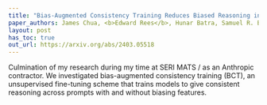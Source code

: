 ```yaml
---
title: "Bias-Augmented Consistency Training Reduces Biased Reasoning in Chain-of-Thought"
paper_authors: James Chua, <b>Edward Rees</b>, Hunar Batra, Samuel R. Bowman, Julian Michael, Ethan Perez, Miles Turpin
layout: post
has_toc: true
out_url: https://arxiv.org/abs/2403.05518 
---
```


Culmination of my research during my time at SERI MATS / as an Anthropic contractor. We investigated bias-augmented consistency training (BCT), an unsupervised fine-tuning scheme that trains models to give consistent reasoning across prompts with and without biasing features.
